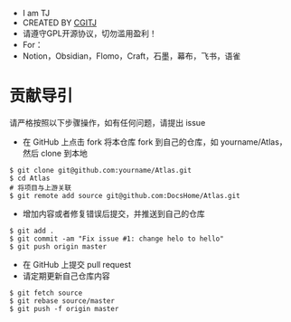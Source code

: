 - I am TJ
- CREATED BY [CGITJ](https://github.com/CGITJ)
- 请遵守GPL开源协议，切勿滥用盈利！
- For：
- Notion，Obsidian，Flomo，Craft，石墨，幕布，飞书，语雀

# 贡献导引
请严格按照以下步骤操作，如有任何问题，请提出 issue
- 在 GitHub 上点击 fork 将本仓库 fork 到自己的仓库，如 yourname/Atlas，然后 clone 到本地
```Linux
$ git clone git@github.com:yourname/Atlas.git
$ cd Atlas
# 将项目与上游关联
$ git remote add source git@github.com:DocsHome/Atlas.git
```
- 增加内容或者修复错误后提交，并推送到自己的仓库
```Linux
$ git add .
$ git commit -am "Fix issue #1: change helo to hello"
$ git push origin master
```
- 在 GitHub 上提交 pull request
- 请定期更新自己仓库内容
```Linux
$ git fetch source
$ git rebase source/master
$ git push -f origin master
```